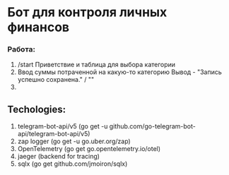 # Бот для контроля личных финансов

### Работа:
1. /start
Приветствие и таблица для выбора категории
2. Ввод суммы потраченной на какую-то категорию
Вывод - "Запись успешно сохранена." / "" 
3. 

## Techologies:

1.  telegram-bot-api/v5 (go get -u github.com/go-telegram-bot-api/telegram-bot-api/v5)
2.  zap logger (go get -u go.uber.org/zap)
3.  OpenTelemetry (go get go.opentelemetry.io/otel)
4.  jaeger (backend for tracing)
5.  sqlx (go get github.com/jmoiron/sqlx)